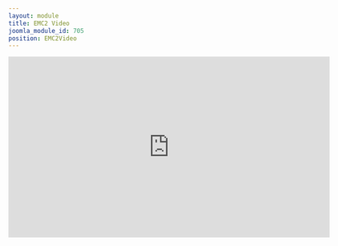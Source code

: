 ```yaml
---
layout: module
title: EMC2 Video
joomla_module_id: 705
position: EMC2Video
---
```

<iframe src="https://player.vimeo.com/video/110312872" width="640" height="360" frameborder="0"></iframe>
